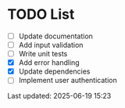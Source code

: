 # TODO List

- [ ] Update documentation
- [ ] Add input validation
- [ ] Write unit tests
- [x] Add error handling
- [x] Update dependencies
- [ ] Implement user authentication

Last updated: 2025-06-19 15:23
